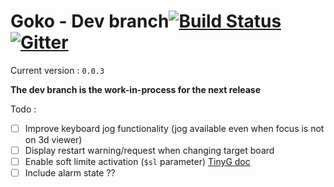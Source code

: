 # Goko - Dev branch[![Build Status](https://travis-ci.org/cncgoko/Goko.svg?branch=dev)](https://travis-ci.org/cncgoko/Goko)  [![Gitter](https://badges.gitter.im/Join%20Chat.svg)](https://gitter.im/cncgoko/Goko?utm_source=badge&utm_medium=badge&utm_campaign=pr-badge&utm_content=body_badge)

Current version  : ```0.0.3```

 **The dev  branch is the work-in-process for the next release**

Todo :
- [ ] Improve keyboard jog functionality (jog available even when focus is not on 3d viewer)
- [ ] Display restart warning/request when changing target board
- [ ] Enable soft limite activation (```$sl``` parameter) [TinyG doc](https://github.com/synthetos/TinyG/wiki/Homing-and-Limits-Setup-and-Troubleshooting#soft-and-hard-limits---how-its-supposed-to-work)
- [ ] Include alarm state ??
